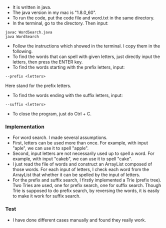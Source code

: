 - It is written in java. 
- The java version in my mac is "1.8.0_60".
- To run the code, put the code file and word.txt in the same directory. 
- In the terminal, go to the directory. Then input:
```
javac WordSearch.java
java WordSearch
```
- Follow the instructions which showed in the terminal. I copy them in the following.
- To find the words that can spell with given letters, just directly input the letters, then press the ENTER key.
- To find the words starting with the prefix letters, input:
```
--prefix <letters>
```
Here <letters> stand for the prefix letters.
- To find the words ending with the suffix letters, input:
```
--suffix <letters>
```
- To close the program, just do Ctrl + C.

### Implementation
- For word search. I made several assumptions.
- First, letters can be used more than once. For example, with input "aple", we can use it to spell "apple".
- Second, input letters are not necessarily used up to spell a word. For example, with input "cakeb", we can use it to spell "cake".
- I just read the file of words and construct an ArrayList composed of those words. For each input of letters, I check each word from the ArrayList that whether it can be spelled by the input of letters.
- For the prefix and suffix search, I firstly implemented a Trie (prefix tree). Two Tries are used, one for prefix search, one for suffix search. Though Trie is supposed to do prefix search, by reversing the words, it is easily to make it work for suffix search.

### Test
- I have done different cases manually and found they really work.
